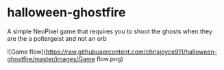 # halloween-ghostfire
A simple NeoPixel game that requires you to shoot the ghosts when they are the a poltergeist and not an orb

![Game flow](https://raw.githubusercontent.com/chrisjoyce911/halloween-ghostfire/master/images/Game flow.png)